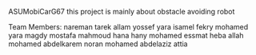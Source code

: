 ASUMobiCarG67
this project is mainly about obstacle avoiding robot

Team Members:
nareman tarek allam yossef
yara isamel fekry mohamed
yara magdy mostafa mahmoud
hana hany mohamed essmat
heba allah mohamed abdelkarem
noran mohamed abdelaziz attia

